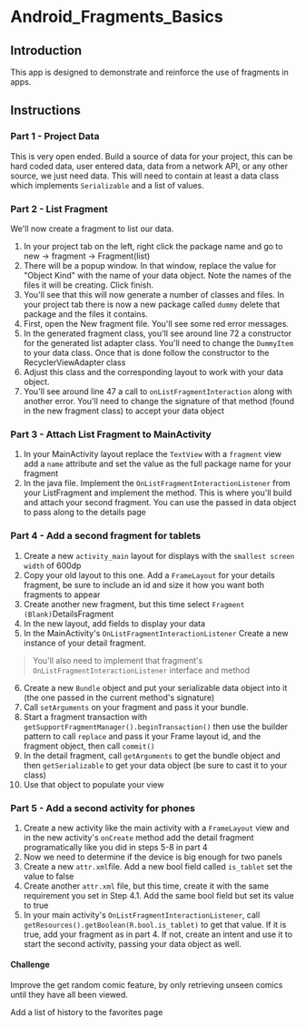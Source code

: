 # Android_Fragments_Basics

## Introduction

This app is designed to demonstrate and reinforce the use of fragments in apps.

## Instructions

### Part 1 - Project Data

This is very open ended. Build a source of data for your project, this can be hard coded data, user entered data, data from a network API, or any other source, we just need data. This will need to contain at least a data class which implements `Serializable` and a list of values.

### Part 2 - List Fragment

We'll now create a fragment to list our data.
1. In your project tab on the left, right click the package name and go to new -> fragment -> Fragment(list)
2. There will be a popup window. In that window, replace the value for "Object Kind" with the name of your data object. Note the names of the files it will be creating. Click finish.
3. You'll see that this will now generate a number of classes and files. In your project tab there is now a new package called `dummy` delete that package and the files it contains.
4. First, open the New fragment file. You'll see some red error messages.
5. In the generated fragment class, you'll see around line 72 a constructor for the generated list adapter class. You'll need to change the `DummyItem` to your data class. Once that is done follow the constructor to the RecyclerViewAdapter class
6. Adjust this class and the corresponding layout to work with your data object.
7. You'll see around line 47 a call to `onListFragmentInteraction` along with another error. You'll need to change the signature of that method (found in the new fragment class) to accept your data object

### Part 3 - Attach List Fragment to MainActivity

1. In your MainActivity layout replace the `TextView` with a `fragment` view add a `name` attribute and set the value as the full package name for your fragment
2. In the java file. Implement the `OnListFragmentInteractionListener` from your ListFragment and implement the method. This is where you'll build and attach your second fragment. You can use the passed in data object to pass along to the details page

### Part 4 - Add a second fragment for tablets
1. Create a new `activity_main` layout for displays with the `smallest screen width` of 600dp
2. Copy your old layout to this one. Add a `FrameLayout` for your details fragment, be sure to include an id and size it how you want both fragments to appear
3. Create another new fragment, but this time select `Fragment (Blank)`DetailsFragment
4. In the new layout, add fields to display your data
5. In the MainActivity's `OnListFragmentInteractionListener` Create a new instance of your detail fragment.
> You'll also need to implement that fragment's `OnListFragmentInteractionListener` interface and method

6. Create a new `Bundle` object and put your serializable data object into it (the one passed in the current method's signature)
7. Call `setArguments` on your fragment and pass it your bundle.
8. Start a fragment transaction with `getSupportFragmentManager().beginTransaction()` then use the builder pattern to call `replace` and pass it your Frame layout id, and the fragment object, then call `commit()`
9. In the detail fragment, call `getArguments` to get the bundle object and then `getSerializable` to get your data object (be sure to cast it to your class)
10. Use that object to populate your view

### Part 5 - Add a second activity for phones
1. Create a new activity like the main activity with a `FrameLayout` view and in the new activity's `onCreate` method add the detail fragment programatically like you did in steps 5-8 in part 4
2. Now we need to determine if the device is big enough for two panels
3. Create a new `attr.xml`file. Add a new bool field called `is_tablet` set the value to false
4. Create another `attr.xml` file, but this time, create it with the same requirement you set in Step 4.1. Add the same bool field but set its value to true
5. In your main activity's `OnListFragmentInteractionListener`, call `getResources().getBoolean(R.bool.is_tablet)` to get that value. If it is true, add your fragment as in part 4. If not, create an intent and use it to start the second activity, passing your data object as well.



#### Challenge

Improve the get random comic feature, by only retrieving unseen comics until they have all been viewed.

Add a list of history to the favorites page
